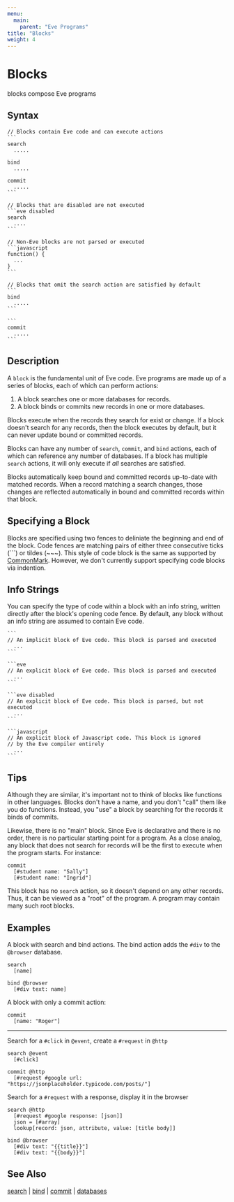 ```yaml
---
menu:
  main:
    parent: "Eve Programs"
title: "Blocks"
weight: 4
---
```


# Blocks

blocks compose Eve programs

## Syntax

~~~eve
// Blocks contain Eve code and can execute actions
```
search
  .....

bind
  .....

commit
  .....
```

// Blocks that are disabled are not executed
```eve disabled
search
  ....
```

// Non-Eve blocks are not parsed or executed
```javascript
function() {
  ...
}
```

// Blocks that omit the search action are satisfied by default
```
bind
  .....
```

```
commit
  .....
```
~~~

## Description

A `block` is the fundamental unit of Eve code. Eve programs are made up of a series of blocks, each of which can perform actions:

1. A block searches one or more databases for records.
2. A block binds or commits new records in one or more databases.

Blocks execute when the records they search for exist or change. If a block doesn't search for any records, then the block executes by default, but it can never update bound or committed records.

Blocks can have any number of `search`, `commit`, and `bind` actions, each of which can reference any number of databases. If a block has multiple `search` actions, it will only execute if _all_ searches are satisfied.

Blocks automatically keep bound and committed records up-to-date with matched records. When a record matching a search changes, those changes are reflected automatically in bound and committed records within that block.  

## Specifying a Block

Blocks are specified using two fences to deliniate the beginning and end of the block. Code fences are matching pairs of either three consecutive ticks (```) or tildes (~~~). This style of code block is the same as supported by [CommonMark](http://spec.commonmark.org/0.26/#fenced-code-blocks). However, we don't currently support specifying code blocks via indention.

## Info Strings

You can specify the type of code within a block with an info string, written directly after the block's opening code fence. By default, any block without an info string are assumed to contain Eve code.

~~~
```
// An implicit block of Eve code. This block is parsed and executed
  ...
```

```eve
// An explicit block of Eve code. This block is parsed and executed
  ...
```

```eve disabled
// An explicit block of Eve code. This block is parsed, but not executed
  ...
```

```javascript
// An explicit block of Javascript code. This block is ignored
// by the Eve compiler entirely
  ...
```
~~~

## Tips

Although they are similar, it's important not to think of blocks like functions in other languages. Blocks don't have a name, and you don't "call" them like you do functions. Instead, you "use" a block by searching for the records it binds of commits.

Likewise, there is no "main" block. Since Eve is declarative and there is no order, there is no particular starting point for a program. As a close analog, any block that does not search for records will be the first to execute when the program starts. For instance:

```eve
commit
  [#student name: "Sally"]
  [#student name: "Ingrid"]
```

This block has no `search` action, so it doesn't depend on any other records. Thus, it can be viewed as a "root" of the program. A program may contain many such root blocks.

## Examples

A block with search and bind actions. The bind action adds the `#div` to the `@browser` database.

```eve
search
  [name]

bind @browser
  [#div text: name]
```

A block with only a commit action:

```eve
commit
  [name: "Roger"]
```

---

Search for a `#click` in `@event`, create a `#request` in `@http`

```eve
search @event
  [#click]

commit @http
  [#request #google url: "https://jsonplaceholder.typicode.com/posts/"]
```
Search for a `#request` with a response, display it in the browser

```eve
search @http
  [#request #google response: [json]]
  json = [#array]
  lookup[record: json, attribute, value: [title body]]

bind @browser
  [#div text: "{{title}}"]
  [#div text: "{{body}}"]
```

## See Also

[search](../search) | [bind](../bind) | [commit](../commit) | [databases](../databases)
